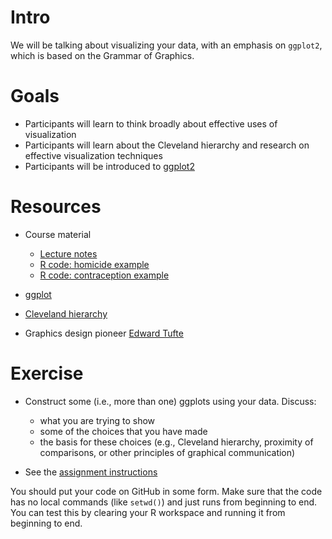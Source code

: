 Intro
=====

We will be talking about visualizing your data, with an emphasis on
`ggplot2`, which is based on the Grammar of Graphics.

Goals
=====

-   Participants will learn to think broadly about effective uses of visualization
-   Participants will learn about the Cleveland hierarchy and research on effective visualization techniques
-   Participants will be introduced to [ggplot2](http://ggplot2.org)

Resources
=========

-   Course material
    -   [ Lecture notes](Visualization_Lecture_notes.html)
    -   [ R code: homicide example](CA_homicide_pix.html)
    -   [ R code: contraception example](Visualization_Contraception.html)

-   [ggplot](http://ggplot2.org)
-   [Cleveland hierarchy](http://sfew.websitetoolbox.com/post/clevelands-graphical-features-hierarchy-4598555)
-   Graphics design pioneer [Edward Tufte](https://www.edwardtufte.com/tufte/)

Exercise
========

* Construct some (i.e., more than one) ggplots using your data. Discuss:
	* what you are trying to show
	* some of the choices that you have made
	* the basis for these choices (e.g., Cleveland hierarchy, proximity of comparisons, or other principles of graphical communication) 

* See the [assignment instructions](Assignments.html)

You should put your code on GitHub in some form. Make sure that the
code has no local commands (like `setwd()`) and just runs from beginning
to end. You can test this by clearing your R workspace and running it
from beginning to end.
